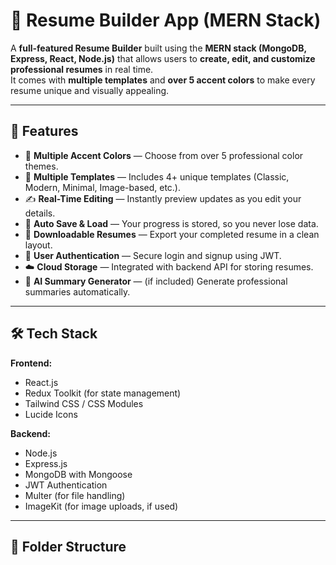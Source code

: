 # 🧾 Resume Builder App (MERN Stack)

A **full-featured Resume Builder** built using the **MERN stack (MongoDB, Express, React, Node.js)** that allows users to **create, edit, and customize professional resumes** in real time.  
It comes with **multiple templates** and **over 5 accent colors** to make every resume unique and visually appealing.

---

## 🚀 Features

- 🌈 **Multiple Accent Colors** — Choose from over 5 professional color themes.  
- 🧩 **Multiple Templates** — Includes 4+ unique templates (Classic, Modern, Minimal, Image-based, etc.).  
- ✍️ **Real-Time Editing** — Instantly preview updates as you edit your details.  
- 💾 **Auto Save & Load** — Your progress is stored, so you never lose data.  
- 📄 **Downloadable Resumes** — Export your completed resume in a clean layout.  
- 🔐 **User Authentication** — Secure login and signup using JWT.  
- ☁️ **Cloud Storage** — Integrated with backend API for storing resumes.  
- 🤖 **AI Summary Generator** — (if included) Generate professional summaries automatically.

---

## 🛠️ Tech Stack

**Frontend:**
- React.js  
- Redux Toolkit (for state management)  
- Tailwind CSS / CSS Modules  
- Lucide Icons  

**Backend:**
- Node.js  
- Express.js  
- MongoDB with Mongoose  
- JWT Authentication  
- Multer (for file handling)  
- ImageKit (for image uploads, if used)

---

## 🧱 Folder Structure

